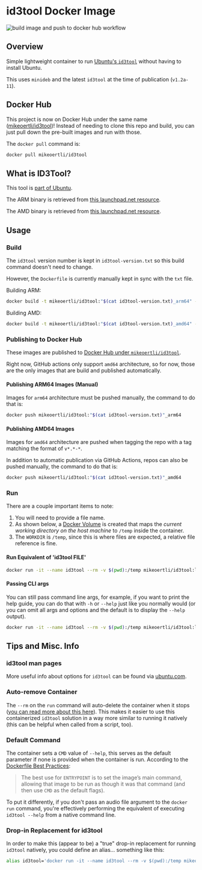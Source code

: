 # id3tool Docker Image

![build image and push to docker hub workflow](https://github.com/mikeoertli/id3tool-docker/actions/workflows/publish-image-to-docker-hub.yml/badge.svg)

## Overview

Simple lightweight container to run [Ubuntu's `id3tool`](http://manpages.ubuntu.com/manpages/focal/man1/id3tool.1.html) without having to install Ubuntu.

This uses `minideb` and the latest `id3tool` at the time of publication (`v1.2a-11`).

## Docker Hub

This project is now on Docker Hub under the same name ([mikeoertli/id3tool](https://hub.docker.com/r/mikeoertli/id3tool))! Instead of needing to clone this repo and build, you can just pull down the pre-built images and run with those.

The `docker pull` command is:

```bash
docker pull mikeoertli/id3tool
```

## What is ID3Tool?

This tool is [part of Ubuntu](http://manpages.ubuntu.com/manpages/focal/man1/id3tool.1.html).

The ARM binary is retrieved from [this launchpad.net resource](https://launchpad.net/ubuntu/focal/arm64/id3tool/1.2a-11).

The AMD binary is retrieved from [this launchpad.net resource](https://launchpad.net/ubuntu/focal/amd64/id3tool/1.2a-11).

## Usage

### Build

The `id3tool` version number is kept in `id3tool-version.txt` so this build command doesn't need to change.

However, the `Dockerfile` is currently manually kept in sync with the `txt` file.

Building ARM:

```bash
docker build -t mikeoertli/id3tool:"$(cat id3tool-version.txt)_arm64" -t mikeoertli/id3tool:latest .
```

Building AMD:

```bash
docker build -t mikeoertli/id3tool:"$(cat id3tool-version.txt)_amd64" -t mikeoertli/id3tool:latest .
```

### Publishing to Docker Hub

These images are published to [Docker Hub under `mikeoertli/id3tool`](https://hub.docker.com/r/mikeoertli/id3tool/tags).

Right now, GitHub actions only support `amd64` architecture, so for now, those are the only images that are build and published automatically.

#### Publishing ARM64 Images (Manual)

Images for `arm64` architecture must be pushed manually, the command to do that is:

```bash
docker push mikeoertli/id3tool:"$(cat id3tool-version.txt)"_arm64
```

#### Publishing AMD64 Images

Images for `amd64` architecture are pushed when tagging the repo with a tag matching the format of `v*.*-*`.

In addition to automatic publication via GitHub Actions, repos can also be pushed manually, the command to do that is:

```bash
docker push mikeoertli/id3tool:"$(cat id3tool-version.txt)"_amd64
```

### Run

There are a couple important items to note:

1. You will need to provide a file name.
2. As shown below, a [Docker Volume](https://docs.docker.com/storage/volumes/) is created that maps the *current working directory on the host machine* to `/temp` inside the container.
3. The `WORKDIR` is `/temp`, since this is where files are expected, a relative file reference is fine.

#### Run Equivalent of 'id3tool FILE'

```bash
docker run -it --name id3tool --rm -v $(pwd):/temp mikeoertli/id3tool:latest <switches> "<FILE>"
```

#### Passing CLI args

You can still pass command line args, for example, if you want to print the help guide, you can do that with `-h` or `--help` just like you normally would (or you can omit all args and options and the default is to display the `--help` output).

```bash
docker run -it --name id3tool --rm -v $(pwd):/temp mikeoertli/id3tool:latest --help
```

## Tips and Misc. Info

### id3tool man pages

More useful info about options for `id3tool` can be found via [ubuntu.com](http://manpages.ubuntu.com/manpages/focal/man1/id3tool.1.html).

### Auto-remove Container

The `--rm` on the `run` command will auto-delete the container when it stops ([you can read more about this here](https://docs.docker.com/engine/reference/commandline/rm/)). This makes it easier to use this containerized `id3tool` solution in a way more similar to running it natively (this can be helpful when called from a script, too).

### Default Command

The container sets a `CMD` value of `--help`, this serves as the default parameter if none is provided when the container is run. According to the [Dockerfile Best Practices](https://docs.docker.com/develop/develop-images/dockerfile_best-practices/#entrypoint):
> The best use for `ENTRYPOINT` is to set the image’s main command, allowing that image to be run as though it was that command (and then use `CMD` as the default flags).

To put it differently, if you don't pass an audio file argument to the `docker run` command, you're effectively performing the equivalent of executing `id3tool --help` from a native command line.

### Drop-in Replacement for id3tool

In order to make this (appear to be) a "true" drop-in replacement for running `id3tool` natively, you could define an alias... something like this:

```bash
alias id3tool='docker run -it --name id3tool --rm -v $(pwd):/temp mikeoertli/id3tool:latest'
```
